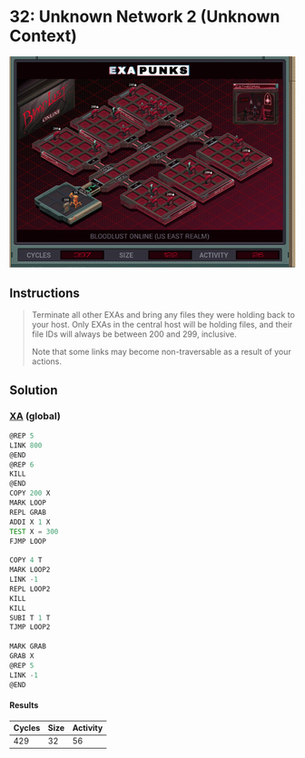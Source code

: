# 32: Unknown Network 2 (Unknown Context)

<div align="center"><img src="EXAPUNKS - Bloodlust Online (397, 122, 26, 2023-05-19-15-40-46).gif" /></div>

## Instructions
> Terminate all other EXAs and bring any files they were holding back to your host. Only EXAs in the central host will be holding files, and their file IDs will always be between 200 and 299, inclusive.
> 
> Note that some links may become non-traversable as a result of your actions.

## Solution

### [XA](XA.exa) (global)
```asm
@REP 5
LINK 800
@END
@REP 6
KILL
@END
COPY 200 X
MARK LOOP
REPL GRAB
ADDI X 1 X
TEST X = 300
FJMP LOOP

COPY 4 T
MARK LOOP2
LINK -1
REPL LOOP2
KILL
KILL
SUBI T 1 T
TJMP LOOP2

MARK GRAB
GRAB X
@REP 5
LINK -1
@END
```

#### Results
| Cycles | Size | Activity |
|--------|------|----------|
| 429    | 32   | 56       |
